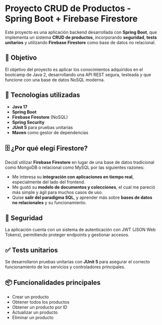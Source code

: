 # Proyecto CRUD de Productos - Spring Boot + Firebase Firestore

Este proyecto es una aplicación backend desarrollada con **Spring Boot**, que implementa un sistema **CRUD de productos**,
incorporando **seguridad**, **tests unitarios** y utilizando **Firebase Firestore** como base de datos no
relacional.

## 🚀 Objetivo

El objetivo del proyecto es aplicar los conocimientos adquiridos en el bootcamp de Java 2, desarrollando una API REST
segura, testeada y que funcione con una base de datos NoSQL moderna.

## 🧱 Tecnologías utilizadas

- **Java 17**
- **Spring Boot**
- **Firebase Firestore** (NoSQL)
- **Spring Security**
- **JUnit 5** para pruebas unitarias
- **Maven** como gestor de dependencias

## 🗄️ ¿Por qué elegí Firestore?

Decidí utilizar **Firebase Firestore** en lugar de una base de datos tradicional como MongoDB o relacional como MySQL
por las siguientes razones:

- Me interesa su **integración con aplicaciones en tiempo real**, especialmente del lado del frontend.
- Me gustó su **modelo de documentos y colecciones**, el cual me pareció más simple y ágil para muchos casos de uso.
- Quise **salir del paradigma SQL**, y aprender más sobre **bases de datos no relacionales** y su funcionamiento.

## 🔐 Seguridad

La aplicación cuenta con un sistema de autenticación con JWT (JSON Web Tokens), permitiendo proteger endpoints y
gestionar accesos.

## ✅ Tests unitarios

Se desarrollaron pruebas unitarias con **JUnit 5** para asegurar el correcto funcionamiento de los servicios y
controladores principales.

## 📦 Funcionalidades principales

- Crear un producto
- Obtener todos los productos
- Obtener un producto por ID
- Actualizar un producto
- Eliminar un producto
